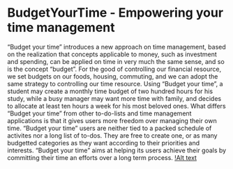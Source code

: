 # BudgetYourTime - Empowering your time management
“Budget your time” introduces a new approach on time management, based on the realization that concepts applicable to money, such as investment and spending, can be applied on time in very much the same sense, and so is the concept “budget”. For the good of controlling our financial resource, we set budgets on our foods, housing, commuting, and we can adopt the same strategy to controlling our time resource. Using “Budget your time”, a student may create a monthly time budget of two hundred hours for his study, while a busy manager may want more time with family, and decides to allocate at least ten hours a week for his most beloved ones. What differs “Budget your time” from other to-do-lists and time management applications is that it gives users more freedom over managing their own time. “Budget your time” users are neither tied to a packed schedule of activites nor a long list of to-dos. They are free to create one, or as many budgetted categories as they want according to their priorities and interests. “Budget your time” aims at helping its users achieve their goals by committing their time an efforts over a long term process.
[!Alt text](Screenshot_2016-09-10-21-58-27.png?raw=true)	
